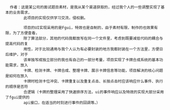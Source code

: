       作者：这是某公司的面试题目素材，是我从某个渠道获取的，经过我个人的一些调整实现了基本的业务需求，
            此项目的实现仅供学习交流，侵权删。
            
            项目的UI实现采用的是Fgui，特效也是自制的，由于素材有限，制作的也效果有限，为了方便查看，
            除了算法部分，其他的代码我都放写在同一个文件里，考虑到既要减低代码的耦合与提高代码的复
            用性，对于比较通用与我个人认为有必要封装的地方我都封装在一个方法里，方便日后维护，对于
            该单独写成独立部分的我也有自己的一部分考量，项目实现了卡牌合成系统的基本功能需求，放入
            卡牌、检测卡牌、卡牌合成、整理卡牌、展示卡牌信息等功能，项目解决的核心问题是如何在放入
            卡牌时检测卡位冲突、卡牌重复以及重复点击、长按点击时应该响应什么事件、执行的顺序是否符
            合逻辑（卡牌的整理采用了快速排序方法，ui的事件响应以及特效的实现大部分采用了fgui提供的
            api接口，在适当的时刻进行事件的回调等。）
